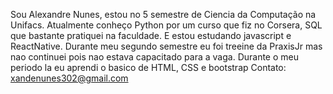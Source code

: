 Sou Alexandre Nunes, estou no 5 semestre de Ciencia da Computação na Unifacs.
Atualmente conheço Python por um curso que fiz no Corsera, SQL que bastante pratiquei na faculdade. E estou estudando javascript e ReactNative.
Durante meu segundo semestre eu foi treeine da PraxisJr mas nao continuei pois nao estava capacitado para a vaga. Durante o meu periodo la eu aprendi o basico de HTML, CSS e bootstrap
Contato: xandenunes302@gmail.com

<!--
**xandenunes/xandenunes** is a ✨ _special_ ✨ repository because its `README.md` (this file) appears on your GitHub profile.

Here are some ideas to get you started:

- 🔭 I’m currently working on ...
- 🌱 I’m currently learning ...
- 👯 I’m looking to collaborate on ...
- 🤔 I’m looking for help with ...
- 💬 Ask me about ...
- 📫 How to reach me: ...
- 😄 Pronouns: ...
- ⚡ Fun fact: ...
-->
